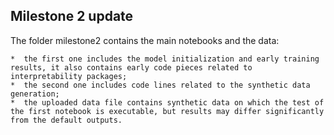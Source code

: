 ## Milestone 2 update

The folder milestone2 contains the main notebooks and the data: 

    *  the first one includes the model initialization and early training results, it also contains early code pieces related to interpretability packages;
    *  the second one includes code lines related to the synthetic data generation;
    *  the uploaded data file contains synthetic data on which the test of the first notebook is executable, but results may differ significantly from the default outputs. 
